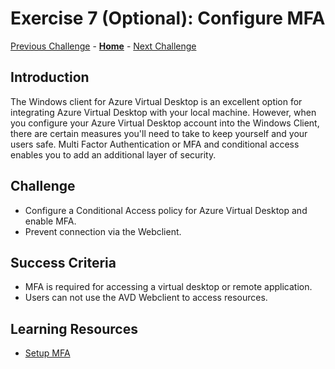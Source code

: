 # Exercise 7 (Optional): Configure MFA

[Previous Challenge](./00-xxx.md) - **[Home](../readne.md)** - [Next Challenge](./xxx.md)

## Introduction
The Windows client for Azure Virtual Desktop is an excellent option for integrating Azure Virtual Desktop with your local machine. However, when you configure your Azure Virtual Desktop account into the Windows Client, there are certain measures you'll need to take to keep yourself and your users safe.
Multi Factor Authentication or MFA and conditional access enables you to add an additional layer of security.

## Challenge 
- Configure a Conditional Access policy for Azure Virtual Desktop and enable MFA.
- Prevent connection via the Webclient.

## Success Criteria
- MFA is required for accessing a virtual desktop or remote application.
- Users can not use the AVD Webclient to access resources.

## Learning Resources
- [Setup MFA](https://docs.microsoft.com/en-us/azure/virtual-desktop/set-up-mfa)
